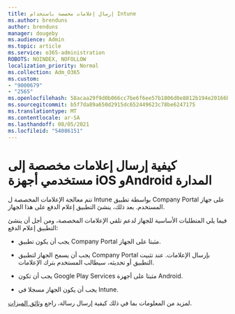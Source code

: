 ```yaml
---
title: إرسال إعلامات مخصصة باستخدام Intune
ms.author: brenduns
author: brenduns
manager: dougeby
ms.audience: Admin
ms.topic: article
ms.service: o365-administration
ROBOTS: NOINDEX, NOFOLLOW
localization_priority: Normal
ms.collection: Adm_O365
ms.custom:
- "9000679"
- "2565"
ms.openlocfilehash: 58acaa29f9d0b066cc7be6f6ee57b1806d0e8812b194e20166b133b7715226a8
ms.sourcegitcommit: b5f7da89a650d2915dc652449623c78be6247175
ms.translationtype: MT
ms.contentlocale: ar-SA
ms.lasthandoff: 08/05/2021
ms.locfileid: "54086151"
---
```

# <a name="how-to-send-custom-notifications-to-the-users-of-managed-ios-and-android-devices"></a>كيفية إرسال إعلامات مخصصة إلى مستخدمي أجهزة iOS وAndroid المدارة

تتم معالجة الإعلامات المخصصة ل Intune بواسطة تطبيق Company Portal على جهاز المستخدم. بعد ذلك، ينشئ التطبيق إعلام الدفع على هذا الجهاز.

فيما يلي المتطلبات الأساسية للجهاز لدعم تلقي الإعلامات المخصصة، ومن أجل أن ينشئ التطبيق إعلام الدفع:

- يجب أن يكون تطبيق Company Portal مثبتا على الجهاز.  

- يجب أن يسمح الجهاز لتطبيق Company Portal بإرسال الإعلامات. عند تثبيت التطبيق أو تحديثه، سيطالب المستخدم بترك الإعلامات.

- يجب أن تكون Google Play Services مثبتا على أجهزة Android.

- يجب أن يكون الجهاز مسجلا في Intune.

لمزيد من المعلومات بما في ذلك كيفية إرسال رسالة، راجع [وثائق الميزات](https://docs.microsoft.com/intune/custom-notifications).
